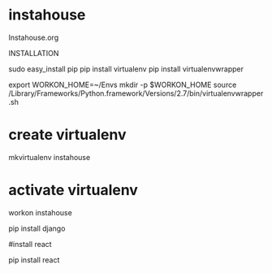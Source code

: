 # instahouse
Instahouse.org




INSTALLATION

sudo easy_install pip
pip install virtualenv
pip install virtualenvwrapper

export WORKON_HOME=~/Envs
mkdir -p $WORKON_HOME
source /Library/Frameworks/Python.framework/Versions/2.7/bin/virtualenvwrapper.sh


# create virtualenv
mkvirtualenv instahouse


# activate virtualenv
workon instahouse


pip install django


#install react

pip install react
